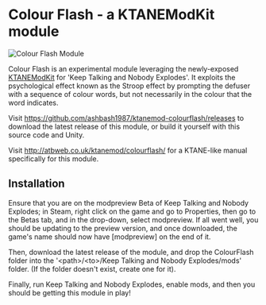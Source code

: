 # Colour Flash - a KTANEModKit module

![Colour Flash Module](http://atbweb.co.uk/ktanemod/colourflash/img/themodule.png "Colour Flash Module")

Colour Flash is an experimental module leveraging the newly-exposed [KTANEModKit](https://github.com/keeptalkinggame/ktanemodkit) for 'Keep Talking and Nobody Explodes'. It exploits the psychological effect known as the Stroop effect by prompting the defuser with a sequence of colour words, but not necessarily in the colour that the word indicates.

Visit https://github.com/ashbash1987/ktanemod-colourflash/releases to download the latest release of this module, or build it yourself with this source code and Unity.

Visit http://atbweb.co.uk/ktanemod/colourflash/ for a KTANE-like manual specifically for this module.

## Installation

Ensure that you are on the modpreview Beta of Keep Talking and Nobody Explodes; in Steam, right click on the game and go to Properties, then go to the Betas tab, and in the drop-down, select modpreview. If all went well, you should be updating to the preview version, and once downloaded, the game's name should now have [modpreview] on the end of it.

Then, download the latest release of the module, and drop the ColourFlash folder into the '&lt;path&gt;/&lt;to&gt;/Keep Talking and Nobody Explodes/mods' folder. (If the folder doesn't exist, create one for it).

Finally, run Keep Talking and Nobody Explodes, enable mods, and then you should be getting this module in play!
